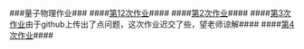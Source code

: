 ###量子物理作业###
####[第12次作业](https://github.com/hanshihao/quantum-mechanics2014301020016/blob/master/exercise.md)####
####[第2次作业](https://github.com/hanshihao/quantum-mechanics2014301020016/blob/master/Exercise2.md)####
####[第3次作业](https://github.com/hanshihao/quantum-mechanics2014301020016/blob/master/Exercise3.md)由于github上传出了点问题，这次作业迟交了些，望老师谅解####
####[第4次作业](https://github.com/hanshihao/quantum-mechanics2014301020016/blob/master/Exercise4.md)####
